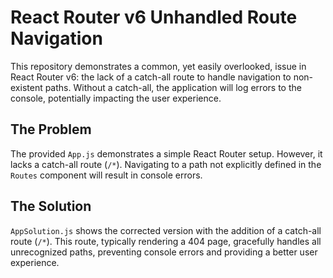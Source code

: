 # React Router v6 Unhandled Route Navigation

This repository demonstrates a common, yet easily overlooked, issue in React Router v6:  the lack of a catch-all route to handle navigation to non-existent paths.  Without a catch-all, the application will log errors to the console, potentially impacting the user experience.

## The Problem

The provided `App.js` demonstrates a simple React Router setup. However, it lacks a catch-all route (`/*`).  Navigating to a path not explicitly defined in the `Routes` component will result in console errors.

## The Solution

`AppSolution.js` shows the corrected version with the addition of a catch-all route (`/*`). This route, typically rendering a 404 page, gracefully handles all unrecognized paths, preventing console errors and providing a better user experience.